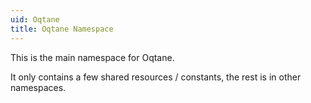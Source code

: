 ```yaml
---
uid: Oqtane
title: Oqtane Namespace
---
```


This is the main namespace for Oqtane.

It only contains a few shared resources / constants, the rest is in other namespaces.
